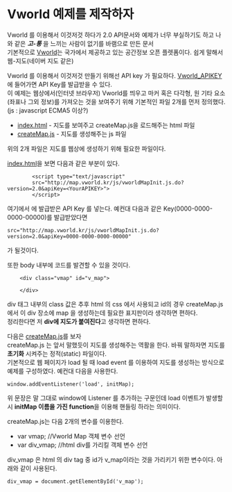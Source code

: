 # Vworld 예제를 제작하자

Vworld 를 이용해서 이것저것 하다가 2.0 API문서와 예제가 너무 부실하기도 하고 나와 같은 ***고-통*** 을 느끼는 사람이 없기를 바램으로 만든 문서  
기본적으로 [Vworld](http://map.vworld.kr/map/maps.do)는 국가에서 제공하고 있는 공간정보 오픈 플렛폼이다. 쉽게 말해서 웹-지도(네이버 지도 같은)  

Vworld 를 이용해서 이것저것 만들기 위해선 API key 가 필요하다. [Vworld_APIKEY](http://dev.vworld.kr/dev/v4api.do) 에 들어가면 API Key를 발급받을 수 있다.  
이 예제는 웹상에서(인터넷 브라우저) Vworld를 띄우고 마커 혹은 다각형, 원 기타 요소(좌표나 그외 정보)를 가져오는 것을 보여주기 위해 기본적인 파일 2개를 먼저 정의했다.  
(js : javascript ECMA5 이상?)

* [index.html](https://github.com/IngIeoAndSpare/Vworld_example/blob/master/index.html) - 지도를 보여주고 createMap.js을 로드해주는 html 파일
* [createMap.js](https://github.com/IngIeoAndSpare/Vworld_example/blob/master/createMap.js) - 지도를 생성해주는 js 파일

위의 2개 파일은 지도를 웹상에 생성하기 위해 필요한 파일이다.  

[index.html](https://github.com/IngIeoAndSpare/Vworld_example/blob/master/index.html)을 보면 다음과 같은 부분이 있다.

```{.html}
        <script type="text/javascript" 
        src="http://map.vworld.kr/js/vworldMapInit.js.do?version=2.0&apiKey=<YourAPIKEY>">
        </script>
```

여기에서 **<YourAPIKEY>** 에 발급받은 API Key 를 넣는다. 예컨대 다음과 같은 Key(0000-0000-0000-00000)를 발급받았다면  
```{.no-highlight}
src="http://map.vworld.kr/js/vworldMapInit.js.do?version=2.0&apiKey=0000-0000-0000-00000"
```
가 될것이다.

또한 body 내부에 코드를 발견할 수 있을 것이다.
```{.html}
    <div class="vmap" id="v_map"> 
        
    </div>
```
div 태그 내부의 class 값은 추후 html 의 css 에서 사용되고 id의 경우 createMap.js 에서 이 div 장소에 map 을 생성하는데 필요한 표지판이라 생각하면 편하다.  
정리한다면 저 **div에 지도가 붙여진다**고 생각하면 편하다.


다음은 [createMap.js](https://github.com/IngIeoAndSpare/Vworld_example/blob/master/createMap.js)를 보자  
createMap.js 는 앞서 말했듯이 지도를 생성해주는 역활을 한다. 바꿔 말하자면 지도를 **초기화** 시켜주는 정적(static) 파일이다.  
기본적으로 웹 페이지가 load 될 때 load event 를 이용하여 지도를 생성하는 방식으로 예제를 구성하였다. 예컨대 다음을 사용한다.
```{.javascript}
window.addEventListener('load', initMap);  
```
위 문장은 말 그대로 window에 Listener 를 추가하는 구문인데 load 이벤트가 발생할 시 **initMap 이름을 가진 function**을 이용해 핸들링 하라는 의미이다.  

createMap.js는 다음 2개의 변수를 이용한다.
* var vmap;          //Vworld Map 객체 변수 선언
* var div_vmap;      //html div를 가리킬 객체 변수 선언
  
div_vmap 은 html 의 div tag 중 id가 v_map이라는 것을 가리키기 위한 변수이다. 아래와 같이 사용된다.  
```{.javascript}
div_vmap = document.getElementById('v_map');
```
